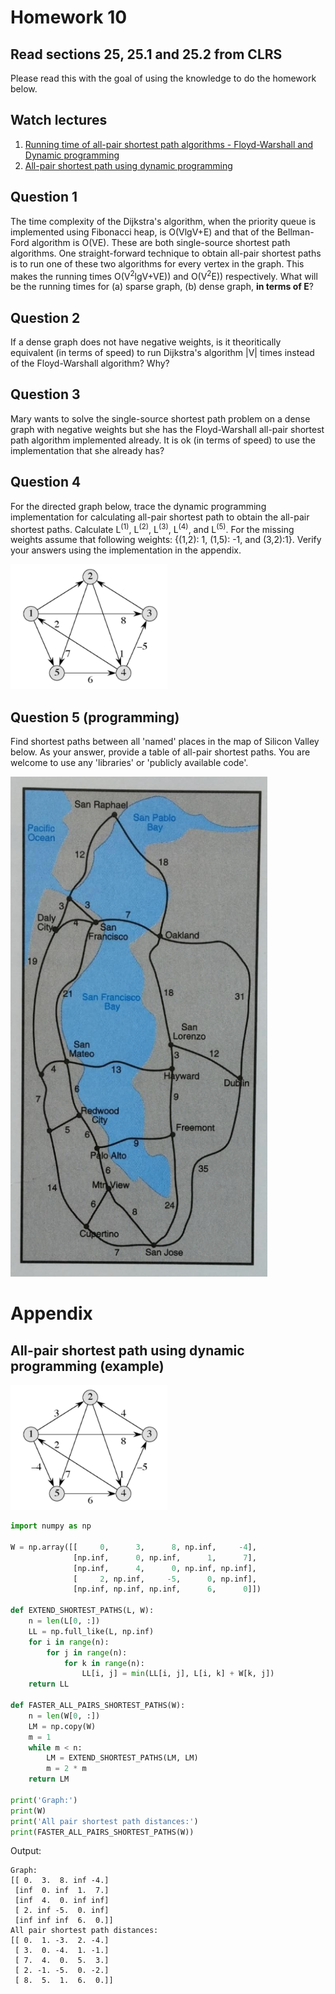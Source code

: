 # Homework 10

## Read sections 25, 25.1 and 25.2 from CLRS
Please read this with the goal of using the knowledge to do the homework below.


## Watch lectures
1. [Running time of all-pair shortest path algorithms - Floyd-Warshall and Dynamic programming](https://youtu.be/s_0Il523Fio)
1. [All-pair shortest path using dynamic programming](https://youtu.be/Yzd_slZcuyA)

## Question 1
The time complexity of the Dijkstra's algorithm, when the priority queue is implemented using Fibonacci heap, is O(VlgV+E) and that of the Bellman-Ford algorithm is O(VE). These are both single-source shortest path algorithms. One straight-forward technique to obtain all-pair shortest paths is to run one of these two algorithms for every vertex in the graph. This makes the running times O(V<sup>2</sup>lgV+VE)) and O(V<sup>2</sup>E)) respectively. What will be the running times for (a) sparse graph, (b) dense graph, **in terms of E**?

## Question 2
If a dense graph does not have negative weights, is it theoritically equivalent (in terms of speed) to run Dijkstra's algorithm |V| times instead of the Floyd-Warshall algorithm? Why?

## Question 3
Mary wants to solve the single-source shortest path problem on a dense graph with negative weights but she has the Floyd-Warshall all-pair shortest path algorithm implemented already. It is ok (in terms of speed) to use the implementation that she already has?

## Question 4
For the directed graph below, trace the dynamic programming implementation for calculating all-pair shortest path to obtain the all-pair shortest paths. Calculate L<sup>(1)</sup>, L<sup>(2)</sup>, L<sup>(3)</sup>, L<sup>(4)</sup>, and L<sup>(5)</sup>. For the missing weights assume that following weights: {(1,2): 1, (1,5): -1, and (3,2):1}. Verify your answers using the implementation in the appendix. 

<img src="all-pair-shortest-path-problem.png" height=200>

## Question 5 (programming)
Find shortest paths between all 'named' places in the map of Silicon Valley below. As your answer, provide a table of all-pair shortest paths. You are welcome to use any 'libraries' or 'publicly available code'.   

<img src="silicon-valley.png" height=800>

# Appendix

## All-pair shortest path using dynamic programming (example)
<img src="all-pair-shortest-path-using-dp.png" height=200>

```python
import numpy as np

W = np.array([[     0,      3,      8, np.inf,     -4],
              [np.inf,      0, np.inf,      1,      7],
              [np.inf,      4,      0, np.inf, np.inf],
              [     2, np.inf,     -5,      0, np.inf],
              [np.inf, np.inf, np.inf,      6,      0]])

def EXTEND_SHORTEST_PATHS(L, W):
    n = len(L[0, :])
    LL = np.full_like(L, np.inf)
    for i in range(n):
        for j in range(n):
            for k in range(n):
                LL[i, j] = min(LL[i, j], L[i, k] + W[k, j])
    return LL

def FASTER_ALL_PAIRS_SHORTEST_PATHS(W):
    n = len(W[0, :])
    LM = np.copy(W)
    m = 1
    while m < n:
        LM = EXTEND_SHORTEST_PATHS(LM, LM)
        m = 2 * m
    return LM

print('Graph:')
print(W)
print('All pair shortest path distances:')
print(FASTER_ALL_PAIRS_SHORTEST_PATHS(W))
```
Output:
```
Graph:
[[ 0.  3.  8. inf -4.]
 [inf  0. inf  1.  7.]
 [inf  4.  0. inf inf]
 [ 2. inf -5.  0. inf]
 [inf inf inf  6.  0.]]
All pair shortest path distances:
[[ 0.  1. -3.  2. -4.]
 [ 3.  0. -4.  1. -1.]
 [ 7.  4.  0.  5.  3.]
 [ 2. -1. -5.  0. -2.]
 [ 8.  5.  1.  6.  0.]]
 ```
